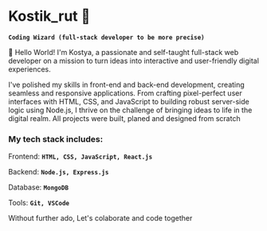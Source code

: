# Kostik_rut 🧙

**`Coding Wizard (full-stack developer to be more precise)`**

👋 Hello World! I'm Kostya, a passionate and self-taught full-stack web developer on a mission to turn ideas into interactive and user-friendly digital experiences.

I've polished my skills in front-end and back-end development, creating seamless and responsive applications. From crafting pixel-perfect user interfaces with HTML, CSS, and JavaScript to building robust server-side logic using Node.js, I thrive on the challenge of bringing ideas to life in the digital realm. All projects were built, planed and designed from scratch 

### My tech stack includes:

Frontend: **`HTML, CSS, JavaScript, React.js`** 

Backend: **`Node.js, Express.js`**

Database: **`MongoDB`**

Tools: **`Git, VSCode`**



Without further ado, Let's colaborate and code together

